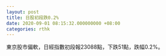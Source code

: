 ```yaml
---
layout: post
title: 日股初段跌0.2%
date: 2020-09-01 08:15:32.000000000 +08:00
categories: rthk
---
```


東京股市偏軟，日經指數初段報23088點，下跌51點，跌幅0.2%。
